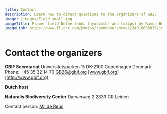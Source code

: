 ```yaml
---
title: Contact
description: Learn how to direct questions to the organizers of GB25
image: /images/Field_small.jpg
imageTitle: Flower field Netherlands (hyacinths and tulips) by Ramon Boersbroek
imageLink: https://www.flickr.com/photos/ramonboersbroek/34016685036/in/photolist-TPWpkA-7hboQp-kD6p4-cownv5-54LHGk-4dKbvh-97Ue6r-53tuGt-5qtMis-mEAAwH-mF8AS-mKQdVt-7TG64F-fbxjKg-r1GunG-HK7uA-kXgSZ-pDkLwS-ah1pzs-pS4My3-CDsrDi-m9pwK-qn6Y1r-223iF71-sT5VKr-uynpHm-vDGuAY-qKpYz8-CemN1F-rXSXPV-6dbaBf-239A8-96aRBw-8VJ985-uD13W-gpF43b-C1eGZV-53tDqT-m9VfGX-53xVcN-EPNKAy-paNFa-wAzM7-FypHD1-rSypwB-JgoLGK-MCvEaL-EKRGNm-rAfUXB-eS4y
---
```


# Contact the organizers

**GBIF Secretariat**
Universitetsparken 15
DK-2100 Copenhagen
Denmark
Phone: +45 35 32 14 70
[GB26@gbif.org](mailto:GB26@gbif.org)
[www.gbif.org](http://www.gbif.org)

**Dutch host**

**Naturalis Biodiversity Center**
Darwinweg 2
2333 CR  Leiden

Contact person: [Mil de Reus](mailto:mil.dereus@naturalis.nl)

